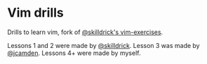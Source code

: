 Vim drills
============================================================================

Drills to learn vim, fork of [@skilldrick's vim-exercises](https://github.com/skilldrick/vim-exercises).

Lessons 1 and 2 were made by [@skilldrick]().
Lesson 3 was made by [@jcamden](https://github.com/jcamden).
Lessons 4+ were made by myself.
